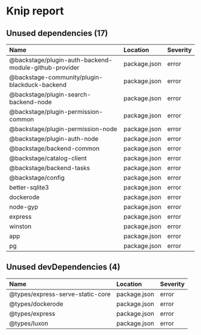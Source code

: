 # Knip report

## Unused dependencies (17)

| Name                                                  | Location     | Severity |
| :---------------------------------------------------- | :----------- | :------- |
| @backstage/plugin-auth-backend-module-github-provider | package.json | error    |
| @backstage-community/plugin-blackduck-backend         | package.json | error    |
| @backstage/plugin-search-backend-node                 | package.json | error    |
| @backstage/plugin-permission-common                   | package.json | error    |
| @backstage/plugin-permission-node                     | package.json | error    |
| @backstage/plugin-auth-node                           | package.json | error    |
| @backstage/backend-common                             | package.json | error    |
| @backstage/catalog-client                             | package.json | error    |
| @backstage/backend-tasks                              | package.json | error    |
| @backstage/config                                     | package.json | error    |
| better-sqlite3                                        | package.json | error    |
| dockerode                                             | package.json | error    |
| node-gyp                                              | package.json | error    |
| express                                               | package.json | error    |
| winston                                               | package.json | error    |
| app                                                   | package.json | error    |
| pg                                                    | package.json | error    |

## Unused devDependencies (4)

| Name                             | Location     | Severity |
| :------------------------------- | :----------- | :------- |
| @types/express-serve-static-core | package.json | error    |
| @types/dockerode                 | package.json | error    |
| @types/express                   | package.json | error    |
| @types/luxon                     | package.json | error    |

